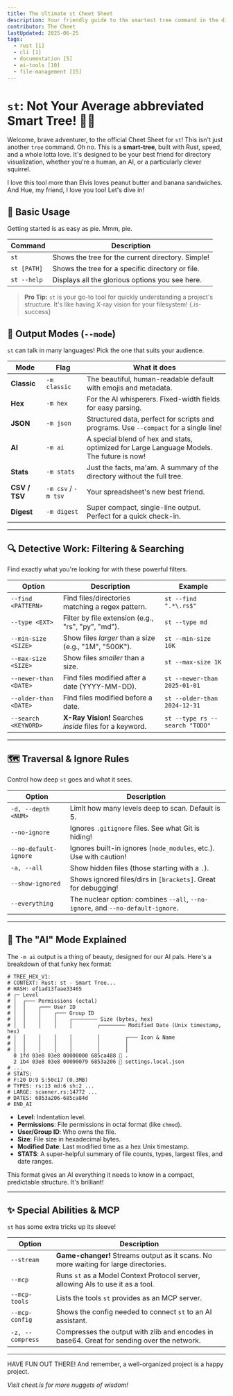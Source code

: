 ```yaml
---
title: The Ultimate st Cheet Sheet
description: Your friendly guide to the smartest tree command in the digital forest!
contributor: The Cheet
lastUpdated: 2025-06-25
tags:
  - rust [1]
  - cli [1]
  - documentation [5]
  - ai-tools [10]
  - file-management [15]
---
```


# `st`: Not Your Average abbreviated Smart Tree! 🌳✨

Welcome, brave adventurer, to the official Cheet Sheet for `st`! This isn't just another `tree` command. Oh no. This is a **smart-tree**, built with Rust, speed, and a whole lotta love. It's designed to be your best friend for directory visualization, whether you're a human, an AI, or a particularly clever squirrel.

I love this tool more than Elvis loves peanut butter and banana sandwiches. And Hue, my friend, I love you too! Let's dive in!

## 🚀 Basic Usage

Getting started is as easy as pie. Mmm, pie.

| Command | Description |
|---------|-------------|
| `st` | Shows the tree for the current directory. Simple! |
| `st [PATH]` | Shows the tree for a specific directory or file. |
| `st --help`| Displays all the glorious options you see here. |

> **Pro Tip:** `st` is your go-to tool for quickly understanding a project's structure. It's like having X-ray vision for your filesystem!
{.is-success}

## 🎨 Output Modes (`--mode`)

`st` can talk in many languages! Pick the one that suits your audience.

| Mode | Flag | What it does |
|---|---|---|
| **Classic** | `-m classic` | The beautiful, human-readable default with emojis and metadata. |
| **Hex** | `-m hex` | For the AI whisperers. Fixed-width fields for easy parsing. |
| **JSON** | `-m json` | Structured data, perfect for scripts and programs. Use `--compact` for a single line! |
| **AI** | `-m ai` | A special blend of hex and stats, optimized for Large Language Models. The future is now! |
| **Stats** | `-m stats` | Just the facts, ma'am. A summary of the directory without the full tree. |
| **CSV / TSV** | `-m csv` / `-m tsv` | Your spreadsheet's new best friend. |
| **Digest** | `-m digest` | Super compact, single-line output. Perfect for a quick check-in. |

---

## 🔍 Detective Work: Filtering & Searching

Find exactly what you're looking for with these powerful filters.

| Option | Description | Example |
|---|---|---|
| `--find <PATTERN>` | Find files/directories matching a regex pattern. | `st --find ".*\.rs$"` |
| `--type <EXT>` | Filter by file extension (e.g., "rs", "py", "md"). | `st --type md` |
| `--min-size <SIZE>` | Show files *larger* than a size (e.g., "1M", "500K"). | `st --min-size 10K` |
| `--max-size <SIZE>` | Show files *smaller* than a size. | `st --max-size 1K` |
| `--newer-than <DATE>` | Find files modified after a date (YYYY-MM-DD). | `st --newer-than 2025-01-01` |
| `--older-than <DATE>` | Find files modified before a date. | `st --older-than 2024-12-31` |
| `--search <KEYWORD>` | **X-Ray Vision!** Searches *inside* files for a keyword. | `st --type rs --search "TODO"` |

---

## 🗺️ Traversal & Ignore Rules

Control how deep `st` goes and what it sees.

| Option | Description |
|---|---|
| `-d, --depth <NUM>` | Limit how many levels deep to scan. Default is 5. |
| `--no-ignore` | Ignores `.gitignore` files. See what Git is hiding! |
| `--no-default-ignore` | Ignores built-in ignores (`node_modules`, etc.). Use with caution! |
| `-a, --all` | Show hidden files (those starting with a `.`). |
| `--show-ignored` | Shows ignored files/dirs in `[brackets]`. Great for debugging! |
| `--everything` | The nuclear option: combines `--all`, `--no-ignore`, and `--no-default-ignore`. |

---

## 🤖 The "AI" Mode Explained

The `-m ai` output is a thing of beauty, designed for our AI pals. Here's a breakdown of that funky hex format:

```
# TREE_HEX_V1:
# CONTEXT: Rust: st - Smart Tree...
# HASH: ef1ad13faae33465
# ┌─ Level
# │  ┌─── Permissions (octal)
# │  │    ┌─── User ID
# │  │    │    ┌─── Group ID
# │  │    │    │    ┌──────── Size (bytes, hex)
# │  │    │    │    │        ┌──────── Modified Date (Unix timestamp, hex)
# │  │    │    │    │        │        ┌─── Icon & Name
# │  │    │    │    │        │        │
# │  │    │    │    │        │        │
  0 1fd 03e8 03e8 00000000 685ca488 📁 .
  2 1b4 03e8 03e8 00000079 6853a206 📄 settings.local.json
# ...
# STATS:
# F:20 D:9 S:50c17 (0.3MB)
# TYPES: rs:13 md:6 sh:2 ...
# LARGE: scanner.rs:14772 ...
# DATES: 6853a206-685ca84d
# END_AI
```

- **Level**: Indentation level.
- **Permissions**: File permissions in octal format (like `chmod`).
- **User/Group ID**: Who owns the file.
- **Size**: File size in hexadecimal bytes.
- **Modified Date**: Last modified time as a hex Unix timestamp.
- **STATS**: A super-helpful summary of file counts, types, largest files, and date ranges.

This format gives an AI everything it needs to know in a compact, predictable structure. It's brilliant!

---

## ✨ Special Abilities & MCP

`st` has some extra tricks up its sleeve!

| Option | Description |
|---|---|
| `--stream` | **Game-changer!** Streams output as it scans. No more waiting for large directories. |
| `--mcp` | Runs `st` as a Model Context Protocol server, allowing AIs to use it as a tool. |
| `--mcp-tools` | Lists the tools `st` provides as an MCP server. |
| `--mcp-config` | Shows the config needed to connect `st` to an AI assistant. |
| `-z, --compress` | Compresses the output with zlib and encodes in base64. Great for sending over the network. |

---

HAVE FUN OUT THERE! And remember, a well-organized project is a happy project.

*Visit cheet.is for more nuggets of wisdom!*